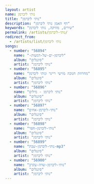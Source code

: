 ```yaml
---
layout: artist
name: נותי ליברמן
title: "נותי ליברמן"
description: "דף האמן נותי ליברמן"
keywords: "שירים, מוזיקה, נותי ליברמן"
permalink: /artists/נותי-ליברמן/
redirect_from:
  - /artists/list/נותי ליברמן
songs:
  - number: "56894"
    name: "-ליברמן-ים-של-דמעות"
    album: "סינגלים"
    artist: "נותי ליברמן"
  - number: "56895"
    name: "מחרוזת חנוכה מוישי ריינר ונותי ליברמן"
    album: "סינגלים"
    artist: "נותי ליברמן"
  - number: "56896"
    name: "נותי ליברמן - מילים"
    album: "סינגלים"
    artist: "נותי ליברמן"
  - number: "56897"
    name: "נותי-ליברמן-אחים"
    album: "סינגלים"
    artist: "נותי ליברמן"
  - number: "56898"
    name: "נותי-ליברמן-חפר"
    album: "סינגלים"
    artist: "נותי ליברמן"
  - number: "56899"
    name: "נותי-ליברמן-שבת-mp3"
    album: "סינגלים"
    artist: "נותי ליברמן"
  - number: "56900"
    name: "נותי-ליברמן-שדה-עקרב"
    album: "סינגלים"
    artist: "נותי ליברמן"
---
```

